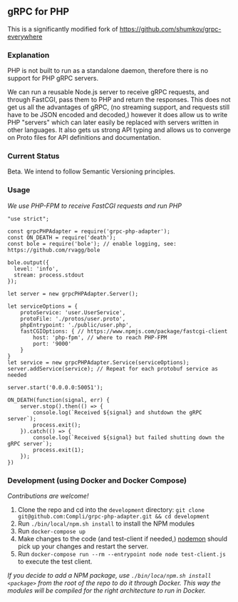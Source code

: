 ## gRPC for PHP

This is a significantly modified fork of https://github.com/shumkov/grpc-everywhere

### Explanation

PHP is not built to run as a standalone daemon, therefore there is no support for PHP gRPC servers.

We can run a reusable Node.js server to receive gRPC requests, and through FastCGI, pass them to PHP and return the responses. This does not get us all the advantages of gRPC, (no streaming support, and requests still have to be JSON encoded and decoded,) however it does allow us to write PHP "servers" which can later easily be replaced with servers written in other languages. It also gets us strong API typing and allows us to converge on Proto files for API definitions and documentation.

### Current Status

Beta. We intend to follow Semantic Versioning principles.

### Usage

_We use PHP-FPM to receive FastCGI requests and run PHP_

```node
"use strict";

const grpcPHPAdapter = require('grpc-php-adapter');
const ON_DEATH = require('death');
const bole = require('bole'); // enable logging, see: https://github.com/rvagg/bole

bole.output({
  level: 'info',
  stream: process.stdout
});

let server = new grpcPHPAdapter.Server();

let serviceOptions = {
    protoService: 'user.UserService',
    protoFile: './protos/user.proto',
    phpEntrypoint: './public/user.php',
    fastCGIOptions: { // https://www.npmjs.com/package/fastcgi-client
        host: 'php-fpm', // where to reach PHP-FPM
        port: '9000'
    }
}
let service = new grpcPHPAdapter.Service(serviceOptions);
server.addService(service); // Repeat for each protobuf service as needed

server.start('0.0.0.0:50051');

ON_DEATH(function(signal, err) {
    server.stop().then(() => {
        console.log(`Received ${signal} and shutdown the gRPC server`);
        process.exit();
    }).catch(() => {
        console.log(`Received ${signal} but failed shutting down the gRPC server`);
        process.exit(1);
    });
})
```

### Development (using Docker and Docker Compose)

_Contributions are welcome!_

1. Clone the repo and cd into the `development` directory: `git clone git@github.com:Compli/grpc-php-adapter.git && cd development`
2. Run `./bin/local/npm.sh install` to install the NPM modules
3. Run `docker-compose up`
4. Make changes to the code (and test-client if needed,) [nodemon](https://www.npmjs.com/package/nodemon) should pick up your changes and restart the server.
5. Run `docker-compose run --rm --entrypoint node node test-client.js` to execute the test client.

_If you decide to add a NPM package, use `./bin/loca/npm.sh install <package>` from the root of the repo to do it through Docker. This way the modules will be compiled for the right architecture to run in Docker._

